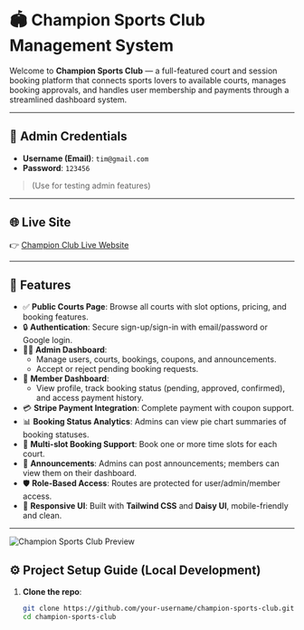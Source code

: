 # 🏟️ Champion Sports Club Management System

Welcome to **Champion Sports Club** — a full-featured court and session booking platform that connects sports lovers to available courts, manages booking approvals, and handles user membership and payments through a streamlined dashboard system.

---

## 🔐 Admin Credentials

- **Username (Email)**: `tim@gmail.com`
- **Password**: `123456`  
> (Use for testing admin features)

---

## 🌐 Live Site

👉 [Champion Club Live Website](https://champion-club.netlify.app)

---

## 🚀 Features

- ✅ **Public Courts Page**: Browse all courts with slot options, pricing, and booking features.
- 🔒 **Authentication**: Secure sign-up/sign-in with email/password or Google login.
- 🧑‍💼 **Admin Dashboard**:
  - Manage users, courts, bookings, coupons, and announcements.
  - Accept or reject pending booking requests.
- 🏅 **Member Dashboard**:
  - View profile, track booking status (pending, approved, confirmed), and access payment history.
- 💳 **Stripe Payment Integration**: Complete payment with coupon support.
- 📊 **Booking Status Analytics**: Admins can view pie chart summaries of booking statuses.
- 📆 **Multi-slot Booking Support**: Book one or more time slots for each court.
- 📢 **Announcements**: Admins can post announcements; members can view them on their dashboard.
- 🛡️ **Role-Based Access**: Routes are protected for user/admin/member access.
- 📱 **Responsive UI**: Built with **Tailwind CSS** and **Daisy UI**, mobile-friendly and clean.

---

![Champion Sports Club Preview](https://plus.unsplash.com/premium_photo-1671436823463-b2273c7282e8?w=500&auto=format&fit=crop&q=60&ixlib=rb-4.1.0&ixid=M3wxMjA3fDB8MHxzZWFyY2h8MXx8YmFza2V0YmFsbCUyMGNvdXJ0c3xlbnwwfHwwfHx8MA%3D%3D)


## ⚙️ Project Setup Guide (Local Development)

1. **Clone the repo**:
   ```bash
   git clone https://github.com/your-username/champion-sports-club.git
   cd champion-sports-club
